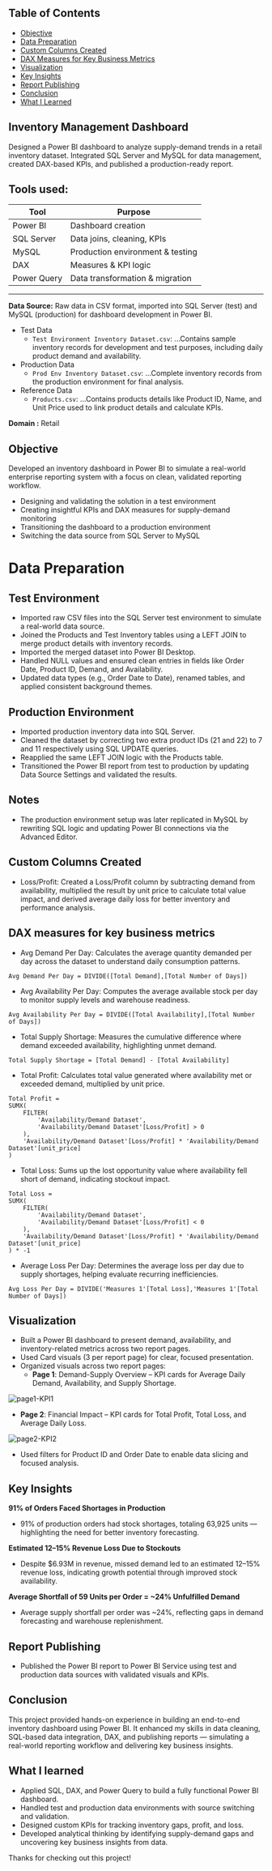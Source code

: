 ## Table of Contents
- [Objective](#objective)
- [Data Preparation](#data-preparation)
- [Custom Columns Created](#custom-columns-created)
- [DAX Measures for Key Business Metrics](#dax-measures-for-key-business-metrics)
- [Visualization](#visualization)
- [Key Insights](#key-insights)
- [Report Publishing](#report-publishing)
- [Conclusion](#conclusion)
- [What I Learned](#what-i-learned)
## Inventory Management Dashboard
Designed a Power BI dashboard to analyze supply-demand trends in a retail inventory dataset. Integrated SQL Server and MySQL for data management, created DAX-based KPIs, and published a production-ready report.

**Tools used:**
---

| Tool         | Purpose                         |
|--------------|---------------------------------|
| Power BI     | Dashboard creation              |
| SQL Server   | Data joins, cleaning, KPIs      |
| MySQL        | Production environment & testing|
| DAX          | Measures & KPI logic            |
| Power Query  | Data transformation & migration |

---
 
**Data Source:** Raw data in CSV format, imported into SQL Server (test) and MySQL (production) for dashboard development in Power BI.
- Test Data
  - `Test Environment Inventory Dataset.csv`: ...Contains sample inventory records for development and test purposes, including daily              product demand and availability.
- Production Data  
  - `Prod Env Inventory Dataset.csv`: ...Complete inventory records from the production environment for final analysis.
- Reference Data 
  - `Products.csv`: ...Contains products details like Product ID, Name, and Unit Price used to link product details and calculate KPIs. 

**Domain :** Retail

## Objective
Developed an inventory dashboard in Power BI to simulate a real-world enterprise reporting system with a focus on clean, validated reporting workflow.
-  Designing and validating the solution in a test environment
-  Creating insightful KPIs and DAX measures for supply-demand monitoring
-  Transitioning the dashboard to a production environment
-  Switching the data source from SQL Server to MySQL

# Data Preparation

## Test Environment
- Imported raw CSV files into the SQL Server test environment to simulate a real-world data source.
- Joined the Products and Test Inventory tables using a LEFT JOIN to merge product details with inventory records.
- Imported the merged dataset into Power BI Desktop.
- Handled NULL values and ensured clean entries in fields like Order Date, Product ID, Demand, and Availability.
- Updated data types (e.g., Order Date to Date), renamed tables, and applied consistent background themes.

## Production Environment
- Imported production inventory data into SQL Server.
- Cleaned the dataset by correcting two extra product IDs (21 and 22) to 7 and 11 respectively using SQL UPDATE queries.
- Reapplied the same LEFT JOIN logic with the Products table.
- Transitioned the Power BI report from test to production by updating Data Source Settings and validated the results.

## Notes
- The production environment setup was later replicated in MySQL by rewriting SQL logic and updating Power BI           connections via the      Advanced Editor.

## Custom Columns Created

- Loss/Profit: Created a Loss/Profit column by subtracting demand from availability, multiplied the result by unit price to calculate total      value impact, and derived average daily loss for better inventory and performance analysis.

## DAX measures for key business metrics

- Avg Demand Per Day: Calculates the average quantity demanded per day across the dataset to understand daily consumption patterns.

```Dax
Avg Demand Per Day = DIVIDE([Total Demand],[Total Number of Days])
```
- Avg Availability  Per Day: Computes the average available stock per day to monitor supply levels and warehouse readiness.

```Dax
Avg Availability Per Day = DIVIDE([Total Availability],[Total Number of Days])
```
- Total Supply Shortage: Measures the cumulative difference where demand exceeded availability, highlighting unmet demand.

```Dax
Total Supply Shortage = [Total Demand] - [Total Availability]
```
- Total Profit: Calculates total value generated where availability met or exceeded demand, multiplied by unit price.

```Dax
Total Profit = 
SUMX(
    FILTER(
        'Availability/Demand Dataset',
        'Availability/Demand Dataset'[Loss/Profit] > 0
    ),
    'Availability/Demand Dataset'[Loss/Profit] * 'Availability/Demand Dataset'[unit_price]
)
```
- Total Loss: Sums up the lost opportunity value where availability fell short of demand, indicating stockout impact.

```Dax
Total Loss = 
SUMX(
    FILTER(
        'Availability/Demand Dataset',
        'Availability/Demand Dataset'[Loss/Profit] < 0
    ),
    'Availability/Demand Dataset'[Loss/Profit] * 'Availability/Demand Dataset'[unit_price]
) * -1
```
- Average Loss Per Day: Determines the average loss per day due to supply shortages, helping evaluate recurring inefficiencies.

```Dax
Avg Loss Per Day = DIVIDE('Measures 1'[Total Loss],'Measures 1'[Total Number of Days])
```  

## Visualization

- Built a Power BI dashboard to present demand, availability, and inventory-related metrics across two report pages.
- Used Card visuals (3 per report page) for clear, focused presentation.
- Organized visuals across two report pages:
  - **Page 1**: Demand-Supply Overview – KPI cards for Average Daily Demand, Availability, and Supply Shortage.

![page1-KPI1](pics/page1-KPI1.png)

  - **Page 2**: Financial Impact – KPI cards for Total Profit, Total Loss, and Average Daily Loss.

![page2-KPI2](pics/page2-KPI2.png)

- Used filters for Product ID and Order Date to enable data slicing and focused analysis.
 
## Key Insights

**91% of Orders Faced Shortages in Production**
- 91% of production orders had stock shortages, totaling 63,925 units — highlighting the need for better inventory forecasting.

**Estimated 12–15% Revenue Loss Due to Stockouts**
- Despite $6.93M in revenue, missed demand led to an estimated 12–15% revenue loss, indicating growth potential through improved stock availability.

**Average Shortfall of 59 Units per Order = ~24% Unfulfilled Demand**
- Average supply shortfall per order was ~24%, reflecting gaps in demand forecasting and warehouse replenishment. 
  
## Report Publishing

- Published the Power BI report to Power BI Service using test and production data sources with validated visuals and KPIs.

## Conclusion

This project provided hands-on experience in building an end-to-end inventory dashboard using Power BI. It enhanced my skills in data cleaning, SQL-based data integration, DAX, and publishing reports — simulating a real-world reporting workflow and delivering key business insights.

## What I learned
- Applied SQL, DAX, and Power Query to build a fully functional Power BI dashboard.
- Handled test and production data environments with source switching and validation.
- Designed custom KPIs for tracking inventory gaps, profit, and loss.
- Developed analytical thinking by identifying supply-demand gaps and uncovering key business insights from data.

Thanks for checking out this project!

